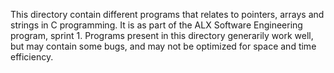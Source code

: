 This directory contain different programs that relates to pointers, arrays and strings in C programming.
It is as part of the ALX Software Engineering program, sprint 1.
Programs present in this directory generarily work well, but may contain some bugs, and may not be
optimized for space and time efficiency. 